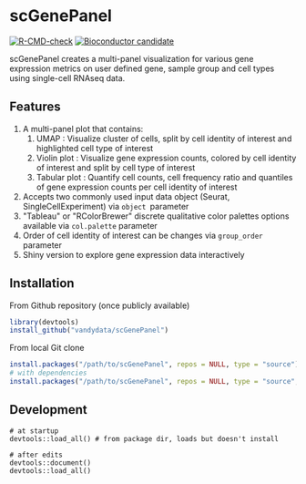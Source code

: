 # scGenePanel

[![R-CMD-check](https://github.com/vandydata/scGenePanel/workflows/R-CMD-check/badge.svg)](https://github.com/vandydata/scGenePanel/actions)
[![Bioconductor candidate](https://img.shields.io/badge/Bioconductor-candidate-blue.svg)](https://bioconductor.org/packages/devel/bioc/)


scGenePanel creates a multi-panel visualization for various gene expression metrics on user defined gene, sample group and cell types using single-cell RNAseq data.

## Features



1. A multi-panel plot that contains:
   1. UMAP : Visualize cluster of cells, split by cell identity of interest and highlighted cell type of interest 
   2. Violin plot : Visualize gene expression counts, colored by cell identity of interest and split by cell type of interest 
   3. Tabular plot : Quantify cell counts, cell frequency ratio and quantiles of gene expression counts per cell identity of interest
2. Accepts two commonly used input data object (Seurat, SingleCellExperiment) via `object `parameter
3. "Tableau" or "RColorBrewer" discrete qualitative color palettes options available via `col.palette` parameter
4. Order of cell identity of interest can be changes via `group_order` parameter 
5. Shiny version to explore gene expression data interactively


## Installation

From Github repository (once publicly available)

```R
library(devtools)
install_github("vandydata/scGenePanel")
```

From local Git clone

```R
install.packages("/path/to/scGenePanel", repos = NULL, type = "source")
# with dependencies
install.packages("/path/to/scGenePanel", repos = NULL, type = "source", dependencies = TRUE)
```

## Development

```
# at startup
devtools::load_all() # from package dir, loads but doesn't install

# after edits
devtools::document()
devtools::load_all()
```

